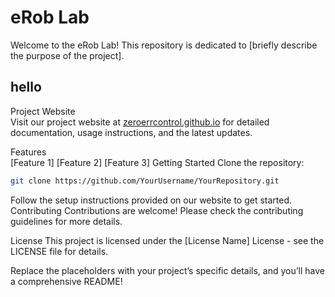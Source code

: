 # eRob Lab
Welcome to the eRob Lab! This repository is dedicated to [briefly describe the purpose of the project].  
## hello   

Project Website  
Visit our project website at [zeroerrcontrol.github.io](https://zeroerrcontrol.github.io/) for detailed documentation, usage instructions, and the latest updates.
  
Features  
[Feature 1]
[Feature 2]
[Feature 3]
Getting Started
Clone the repository:  
```bash
git clone https://github.com/YourUsername/YourRepository.git
```
  
Follow the setup instructions provided on our website to get started.
Contributing
Contributions are welcome! Please check the contributing guidelines for more details.

License
This project is licensed under the [License Name] License - see the LICENSE file for details.

Replace the placeholders with your project’s specific details, and you’ll have a comprehensive README!
 
 
